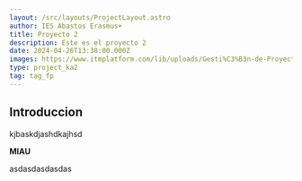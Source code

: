 ```yaml
---
layout: /src/layouts/ProjectLayout.astro
author: IES Abastos Erasmus+
title: Proyecto 2
description: Este es el proyecto 2
date: 2024-04-26T13:38:00.000Z
images: https://www.itmplatform.com/lib/uploads/Gesti%C3%B3n-de-Proyectos-5-Requisitos-del-%C3%89xito-300x199.png
type: project_ka2
tag: tag_fp
---
```


## Introduccion

kjbaskdjashdkajhsd

**MIAU**

asdasdasdasdas
